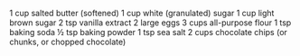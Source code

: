 1 cup salted butter (softened) 
1 cup white (granulated) sugar 
1 cup light brown sugar 
2 tsp vanilla extract 
2 large eggs 
3 cups all-purpose flour 
1 tsp baking soda 
½ tsp baking powder 
1 tsp sea salt 
2 cups chocolate chips (or chunks, or chopped chocolate)
